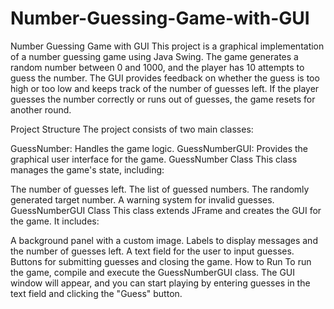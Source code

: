 # Number-Guessing-Game-with-GUI
Number Guessing Game with GUI
This project is a graphical implementation of a number guessing game using Java Swing. The game generates a random number between 0 and 1000, and the player has 10 attempts to guess the number. The GUI provides feedback on whether the guess is too high or too low and keeps track of the number of guesses left. If the player guesses the number correctly or runs out of guesses, the game resets for another round.

Project Structure
The project consists of two main classes:

GuessNumber: Handles the game logic.
GuessNumberGUI: Provides the graphical user interface for the game.
GuessNumber Class
This class manages the game's state, including:

The number of guesses left.
The list of guessed numbers.
The randomly generated target number.
A warning system for invalid guesses.
GuessNumberGUI Class
This class extends JFrame and creates the GUI for the game. It includes:

A background panel with a custom image.
Labels to display messages and the number of guesses left.
A text field for the user to input guesses.
Buttons for submitting guesses and closing the game.
How to Run
To run the game, compile and execute the GuessNumberGUI class. The GUI window will appear, and you can start playing by entering guesses in the text field and clicking the "Guess" button.
